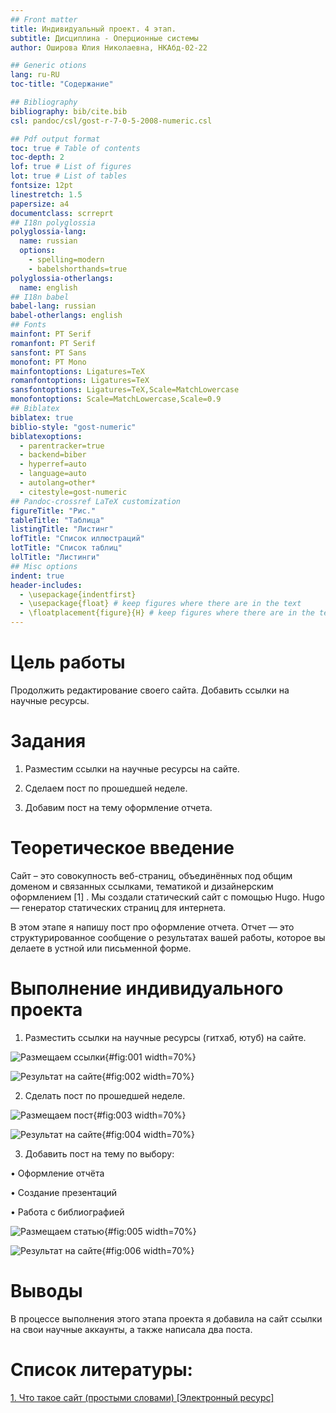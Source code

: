 ```yaml
---
## Front matter
title: Индивидуальный проект. 4 этап.
subtitle: Дисциплина - Оперционные системы
author: Оширова Юлия Николаевна, НКАбд-02-22

## Generic otions
lang: ru-RU
toc-title: "Содержание"

## Bibliography
bibliography: bib/cite.bib
csl: pandoc/csl/gost-r-7-0-5-2008-numeric.csl

## Pdf output format
toc: true # Table of contents
toc-depth: 2
lof: true # List of figures
lot: true # List of tables
fontsize: 12pt
linestretch: 1.5
papersize: a4
documentclass: scrreprt
## I18n polyglossia
polyglossia-lang:
  name: russian
  options:
	- spelling=modern
	- babelshorthands=true
polyglossia-otherlangs:
  name: english
## I18n babel
babel-lang: russian
babel-otherlangs: english
## Fonts
mainfont: PT Serif
romanfont: PT Serif
sansfont: PT Sans
monofont: PT Mono
mainfontoptions: Ligatures=TeX
romanfontoptions: Ligatures=TeX
sansfontoptions: Ligatures=TeX,Scale=MatchLowercase
monofontoptions: Scale=MatchLowercase,Scale=0.9
## Biblatex
biblatex: true
biblio-style: "gost-numeric"
biblatexoptions:
  - parentracker=true
  - backend=biber
  - hyperref=auto
  - language=auto
  - autolang=other*
  - citestyle=gost-numeric
## Pandoc-crossref LaTeX customization
figureTitle: "Рис."
tableTitle: "Таблица"
listingTitle: "Листинг"
lofTitle: "Список иллюстраций"
lotTitle: "Список таблиц"
lolTitle: "Листинги"
## Misc options
indent: true
header-includes:
  - \usepackage{indentfirst}
  - \usepackage{float} # keep figures where there are in the text
  - \floatplacement{figure}{H} # keep figures where there are in the text
---
```


# Цель работы

Продолжить редактирование своего сайта. Добавить ссылки на научные ресурсы.

# Задания

1. Разместим ссылки на научные ресурсы на сайте.

2. Сделаем пост по прошедшей неделе. 

3. Добавим пост на тему оформление отчета. 

# Теоретическое введение

Сайт – это совокупность веб-страниц, объединённых под общим доменом и связанных ссылками, тематикой и дизайнерским оформлением [1] . Мы создали статический сайт с помощью Hugo. Hugo — генератор статических страниц для интернета.

В этом этапе я напишу пост про оформление отчета. Отчет — это структурированное сообщение о результатах вашей работы, которое вы делаете в устной или письменной форме.

# Выполнение индивидуального проекта

1. Разместить ссылки на научные ресурсы (гитхаб, ютуб) на сайте.

![Размещаем ссылки](image/s1){#fig:001 width=70%}

![Результат на сайте](image/s2){#fig:002 width=70%}

2. Сделать пост по прошедшей неделе.

![Размещаем пост](image/s3){#fig:003 width=70%}

![Результат на сайте](image/s4){#fig:004 width=70%}

3. Добавить пост на тему по выбору:

• Оформление отчёта

• Создание презентаций

• Работа с библиографией

![Размещаем статью](image/s5){#fig:005 width=70%}

![Результат на сайте](image/s6){#fig:006 width=70%}

# Выводы

В процессе выполнения этого этапа проекта я добавила на сайт ссылки на свои научные аккаунты, а также написала два поста.

# Список литературы:

[1. Что такое сайт (простыми словами) [Электронный ресурс]](https://uguide.ru/chto-takoe-sajt-prostymi-slovami)

